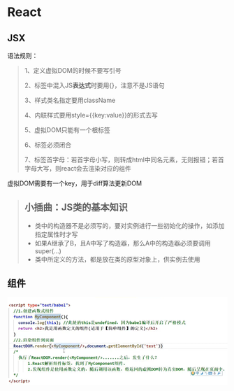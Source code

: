# React

## JSX

语法规则：

> 1、定义虚拟DOM的时候不要写引号
>
> 2、标签中混入JS**表达式**时要用{}，注意不是JS语句
>
> 3、样式类名指定要用className
>
> 4、内联样式要用style={{key:value}}的形式去写
>
> 5、虚拟DOM只能有一个根标签
>
> 6、标签必须闭合
>
> 7、标签首字母：若首字母小写，则转成html中同名元素，无则报错；若首字母大写，则react会去渲染对应的组件

虚拟DOM需要有一个key，用于diff算法更新DOM



> ## 小插曲：JS类的基本知识
>
> * 类中的构造器不是必须写的，要对实例进行一些初始化的操作，如添加指定属性时才写
> * 如果A继承了B，且A中写了构造器，那么A中的构造器必须要调用super(...)
> * 类中所定义的方法，都是放在类的原型对象上，供实例去使用



## 组件

![](react/QQ截图20210302214236.png)